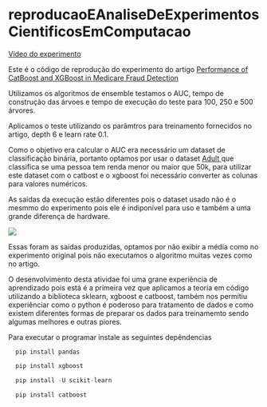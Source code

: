 # reproducaoEAnaliseDeExperimentosCientificosEmComputacao
<p><a href='https://youtu.be/pc6mFcCUcoM'>Vídeo do experimento</a><p>
<p>Este é o código de reprodução do experimento do artigo <a href='https://ieeexplore.ieee.org/document/9356267'>Performance of CatBoost and XGBoost in Medicare Fraud Detection</a></p>
<p>Utilizamos os algoritmos de ensemble testamos o AUC, tempo de construção das árvoes e tempo de execução do teste para 100, 250 e 500 árvores.</p>
<p>Aplicamos o teste utilizando os parâmtros para treinamento fornecidos no artigo, depth 6 e learn rate 0.1.</p>
<p>Como o objetivo era calcular o AUC era necessário um dataset de classificação binária, portanto optamos por usar o dataset <a href='https://archive.ics.uci.edu/dataset/2/adult'>Adult <a> que classifica se uma pessoa tem renda menor ou maior que 50k, para utilizar este dataset com o catbost e o xgboost foi necessário converter as colunas para valores numéricos.</p>
<p>As saídas da execução estão diferentes pois o dataset usado não é o mesmmo do experimento pois ele é indiponível para uso e também a uma grande diferença de hardware.</p>
<img src='https://media.discordapp.net/attachments/1082383095078076509/1180557552468107424/image.png?ex=657ddae6&is=656b65e6&hm=91efe26798e7348e5842c79cdf57c4b978c14559956e4e67e9f9294344077f59&=&format=webp&quality=lossless&width=1206&height=115' />
<p>Essas foram as saídas produzidas, optamos por não exibir a média como no experimento original pois não executamos o algoritmo muitas vezes como no artigo.</p>
<p>O desenvolvimento desta atividae foi uma grane experiência de aprendizado pois está é a primeira vez que aplicamos a teoria em código utilizando a biblioteca sklearn, xgboost e catboost, também nos permitiu experiênciar como o python é poderoso para tratamento de dados e como existem diferentes formas de preparar os dados para treinamemto sendo algumas melhores e outras piores.</p>

<p>Para executar o programar instale as seguintes depêndencias</p>

```python
  pip install pandas
```
```python
  pip install xgboost 
```
```python
  pip install -U scikit-learn
```
```python
  pip install catboost
```
